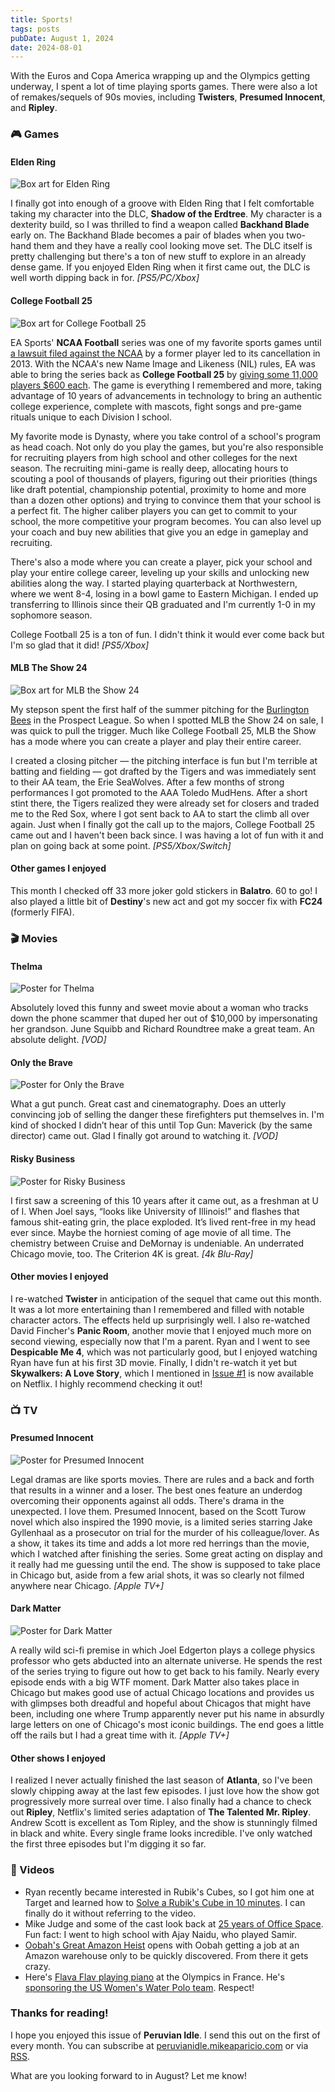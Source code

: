 ```yaml
---
title: Sports!
tags: posts
pubDate: August 1, 2024
date: 2024-08-01
---
```


With the Euros and Copa America wrapping up and the Olympics getting underway, I spent a lot of time playing sports games. There were also a lot of remakes/sequels of 90s movies, including **Twisters**, **Presumed Innocent**, and **Ripley**.

### 🎮 Games

#### Elden Ring

<img src="https://peruvianidle.mikeaparicio.com/assets/images/elden-ring.png" alt="Box art for Elden Ring" class="boxart">

I finally got into enough of a groove with Elden Ring that I felt comfortable taking my character into the DLC, **Shadow of the Erdtree**. My character is a dexterity build, so I was thrilled to find a weapon called **Backhand Blade** early on. The Backhand Blade becomes a pair of blades when you two-hand them and they have a really cool looking move set. The DLC itself is pretty challenging but there's a ton of new stuff to explore in an already dense game. If you enjoyed Elden Ring when it first came out, the DLC is well worth dipping back in for. _[PS5/PC/Xbox]_

#### College Football 25

<img src="https://peruvianidle.mikeaparicio.com/assets/images/college-football-25.png" alt="Box art for College Football 25" class="boxart">

EA Sports' **NCAA Football** series was one of my favorite sports games until [a lawsuit filed against the NCAA](https://en.wikipedia.org/wiki/O%27Bannon_v._NCAA) by a former player led to its cancellation in 2013. With the NCAA's new Name Image and Likeness (NIL) rules, EA was able to bring the series back as **College Football 25** by [giving some 11,000 players $600 each](https://www.nytimes.com/2024/07/15/arts/ea-sports-college-football-25.html). The game is everything I remembered and more, taking advantage of 10 years of advancements in technology to bring an authentic college experience, complete with mascots, fight songs and pre-game rituals unique to each Division I school.

My favorite mode is Dynasty, where you take control of a school's program as head coach. Not only do you play the games, but you're also responsible for recruiting players from high school and other colleges for the next season. The recruiting mini-game is really deep, allocating hours to scouting a pool of thousands of players, figuring out their priorities (things like draft potential, championship potential, proximity to home and more than a dozen other options) and trying to convince them that your school is a perfect fit. The higher caliber players you can get to commit to your school, the more competitive your program becomes. You can also level up your coach and buy new abilities that give you an edge in gameplay and recruiting.

There's also a mode where you can create a player, pick your school and play your entire college career, leveling up your skills and unlocking new abilities along the way. I started playing quarterback at Northwestern, where we went 8-4, losing in a bowl game to Eastern Michigan. I ended up transferring to Illinois since their QB graduated and I'm currently 1-0 in my sophomore season.

College Football 25 is a ton of fun. I didn't think it would ever come back but I'm so glad that it did! _[PS5/Xbox]_

#### MLB The Show 24

<img src="https://peruvianidle.mikeaparicio.com/assets/images/mlb-the-show-24.png" alt="Box art for MLB the Show 24" class="boxart">

My stepson spent the first half of the summer pitching for the [Burlington Bees](https://gobees.com/) in the Prospect League. So when I spotted MLB the Show 24 on sale, I was quick to pull the trigger. Much like College Football 25, MLB the Show has a mode where you can create a player and play their entire career.

I created a closing pitcher &mdash; the pitching interface is fun but I'm terrible at batting and fielding &mdash; got drafted by the Tigers and was immediately sent to their AA team, the Erie SeaWolves. After a few months of strong performances I got promoted to the AAA Toledo MudHens. After a short stint there, the Tigers realized they were already set for closers and traded me to the Red Sox, where I got sent back to AA to start the climb all over again. Just when I finally got the call up to the majors, College Football 25 came out and I haven't been back since. I was having a lot of fun with it and plan on going back at some point. _[PS5/Xbox/Switch]_

#### Other games I enjoyed

This month I checked off 33 more joker gold stickers in **Balatro**. 60 to go! I also played a little bit of **Destiny**'s new act and got my soccer fix with **FC24** (formerly FIFA). 

### 🎬 Movies

#### Thelma

<img src="https://peruvianidle.mikeaparicio.com/assets/images/thelma.jpg" alt="Poster for Thelma" class="boxart">

Absolutely loved this funny and sweet movie about a woman who tracks down the phone scammer that duped her out of $10,000 by impersonating her grandson. June Squibb and Richard Roundtree make a great team. An absolute delight. _[VOD]_

#### Only the Brave

<img src="https://peruvianidle.mikeaparicio.com/assets/images/only-the-brave.jpg" alt="Poster for Only the Brave" class="boxart">

What a gut punch. Great cast and cinematography. Does an utterly convincing job of selling the danger these firefighters put themselves in. I'm kind of shocked I didn’t hear of this until Top Gun: Maverick (by the same director) came out. Glad I finally got around to watching it. _[VOD]_


#### Risky Business

<img src="https://peruvianidle.mikeaparicio.com/assets/images/risky-business.jpg" alt="Poster for Risky Business" class="boxart">

I first saw a screening of this 10 years after it came out, as a freshman at U of I. When Joel says, “looks like University of Illinois!” and flashes that famous shit-eating grin, the place exploded. It’s lived rent-free in my head ever since. Maybe the horniest coming of age movie of all time. The chemistry between Cruise and DeMornay is undeniable. An underrated Chicago movie, too. The Criterion 4K is great. _[4k Blu-Ray]_

#### Other movies I enjoyed

I re-watched **Twister** in anticipation of the sequel that came out this month. It was a lot more entertaining than I remembered and filled with notable character actors. The effects held up surprisingly well. I also re-watched David Fincher's **Panic Room**, another movie that I enjoyed much more on second viewing, especially now that I'm a parent. Ryan and I went to see **Despicable Me 4**, which was not particularly good, but I enjoyed watching Ryan have fun at his first 3D movie. Finally, I didn't re-watch it yet but **Skywalkers: A Love Story**, which I mentioned in [Issue #1](/1/) is now available on Netflix. I highly recommend checking it out!

### 📺 TV

#### Presumed Innocent

<img src="https://peruvianidle.mikeaparicio.com/assets/images/presumed-innocent.jpg" alt="Poster for Presumed Innocent" class="boxart">

Legal dramas are like sports movies. There are rules and a back and forth that results in a winner and a loser. The best ones feature an underdog overcoming their opponents against all odds. There's drama in the unexpected. I love them. Presumed Innocent, based on the Scott Turow novel which also inspired the 1990 movie, is a limited series starring Jake Gyllenhaal as a prosecutor on trial for the murder of his colleague/lover. As a show, it takes its time and adds a lot more red herrings than the movie, which I watched after finishing the series. Some great acting on display and it really had me guessing until the end. The show is supposed to take place in Chicago but, aside from a few arial shots, it was so clearly not filmed anywhere near Chicago. _[Apple TV+]_

#### Dark Matter

<img src="https://peruvianidle.mikeaparicio.com/assets/images/dark-matter.jpg" alt="Poster for Dark Matter" class="boxart">

A really wild sci-fi premise in which Joel Edgerton plays a college physics professor who gets abducted into an alternate universe. He spends the rest of the series trying to figure out how to get back to his family. Nearly every episode ends with a big WTF moment. Dark Matter also takes place in Chicago but makes good use of actual Chicago locations and provides us with glimpses both dreadful and hopeful about Chicagos that might have been, including one where Trump apparently never put his name in absurdly large letters on one of Chicago's most iconic buildings. The end goes a little off the rails but I had a great time with it. _[Apple TV+]_

#### Other shows I enjoyed

I realized I never actually finished the last season of **Atlanta**, so I've been slowly chipping away at the last few episodes. I just love how the show got progressively more surreal over time. I also finally had a chance to check out **Ripley**, Netflix's limited series adaptation of **The Talented Mr. Ripley**. Andrew Scott is excellent as Tom Ripley, and the show is stunningly filmed in black and white. Every single frame looks incredible. I've only watched the first three episodes but I'm digging it so far.

### 📱 Videos

* Ryan recently became interested in Rubik's Cubes, so I got him one at Target and learned how to [Solve a Rubik's Cube in 10 minutes](https://youtu.be/7Ron6MN45LY?si=4sa8T9Y9C-Mu8q7c). I can finally do it without referring to the video.
* Mike Judge and some of the cast look back at [25 years of Office Space](https://youtu.be/bLk5oWOILbA?si=kl9lJyxdz-i72-Sn). Fun fact: I went to high school with Ajay Naidu, who played Samir.
* [Oobah's Great Amazon Heist](https://youtu.be/kVY4qTQnloU?si=1P9UuvC9d4zqLXSM) opens with Oobah getting a job at an Amazon warehouse only to be quickly discovered. From there it gets crazy.
* Here's [Flava Flav playing piano](https://x.com/FINALLEVEL/status/1817933217241985437) at the Olympics in France. He's [sponsoring the US Women's Water Polo team](https://www.cnbc.com/2024/07/29/olympics-2024-how-flavor-flav-became-a-sponsor-of-usa-water-polo.html). Respect!

### Thanks for reading!

I hope you enjoyed this issue of **Peruvian Idle**. I send this out on the first of every month. You can subscribe at [peruvianidle.mikeaparicio.com](https://peruvianidle.mikeaparicio.com) or via [RSS](https://peruvianidle.mikeaparicio.com/feed.xml).

What are you looking forward to in August? Let me know!